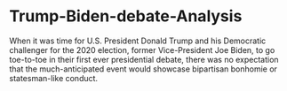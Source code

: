 # Trump-Biden-debate-Analysis

When it was time for U.S. President Donald Trump and his Democratic challenger for the 2020 election, former Vice-President Joe Biden, to go toe-to-toe in their first ever presidential debate, there was no expectation that the much-anticipated event would showcase bipartisan bonhomie or statesman-like conduct.
